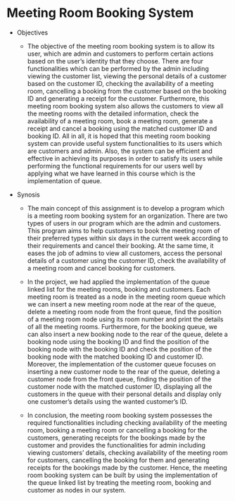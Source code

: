 # Meeting Room Booking System

- Objectives
  - The objective of the meeting room booking system is to allow its user, which are admin and customers to perform certain actions based on the user’s identity that they choose. There are four functionalities which can be performed by the admin including viewing the customer list, viewing the personal details of a customer based on the customer ID, checking the availability of a meeting room, cancelling a booking from the customer based on the booking ID and generating a receipt for the customer. Furthermore, this meeting room booking system also allows the customers to view all the meeting rooms with the detailed information, check the availability of a meeting room, book a meeting room, generate a receipt and cancel a booking using the matched customer ID and booking ID. All in all, it is hoped that this meeting room booking system can provide useful system functionalities to its users which are customers and admin. Also, the system can be efficient and effective in achieving its purposes in order to satisfy its users while performing the functional requirements for our users well by applying what we have learned in this course which is the implementation of queue.

- Synosis
  - The main concept of this assignment is to develop a program which is a meeting room booking system for an organization. There are two types of users in our program which are the admin and customers. This program aims to help customers to book the meeting room of their preferred types within six days in the current week according to their requirements and cancel their booking. At the same time, it eases the job of admins to view all customers, access the personal details of a customer using the customer ID, check the availability of a meeting room and cancel booking for customers.

  - In the project, we had applied the implementation of the queue linked list for the meeting rooms, booking and customers. Each meeting room is treated as a node in the meeting room queue which we can insert a new meeting room node at the rear of the queue, delete a meeting room node from the front queue, find the position of a meeting room node using its room number and print the details of all the meeting rooms. Furthermore, for the booking queue, we can also insert a new booking node to the rear of the queue, delete a booking node using the booking ID and find the position of the booking node with the booking ID and check the position of the booking node with the matched booking ID and customer ID. Moreover, the implementation of the customer queue focuses on inserting a new customer node to the rear of the queue, deleting a customer node from the front queue, finding the position of the customer node with the matched customer ID, displaying all the customers in the queue with their personal details and display only one customer’s details using the wanted customer’s ID.

  - In conclusion, the meeting room booking system possesses the required functionalities including checking availability of the meeting room, booking a meeting room or cancelling a booking for the customers, generating receipts for the bookings made by the customer and provides the functionalities for admin including viewing customers’ details, checking availability of the meeting room for customers, cancelling the booking for them and generating receipts for the bookings made by the customer. Hence, the meeting room booking system can be built by using the implementation of the queue linked list by treating the meeting room, booking and customer as nodes in our system.



